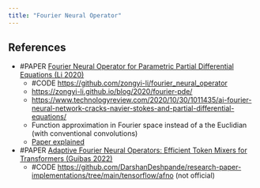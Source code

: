 ```yaml
---
title: "Fourier Neural Operator"
---
```


## References
- #PAPER [Fourier Neural Operator for Parametric Partial Differential Equations (Li 2020)](https://arxiv.org/abs/2010.08895)
	- #CODE https://github.com/zongyi-li/fourier_neural_operator
	- https://zongyi-li.github.io/blog/2020/fourier-pde/
	- https://www.technologyreview.com/2020/10/30/1011435/ai-fourier-neural-network-cracks-navier-stokes-and-partial-differential-equations/
	- Function approximation in Fourier space instead of a the Euclidian (with conventional convolutions)
	- [Paper explained](https://www.youtube.com/watch?v=IaS72aHrJKE)
- #PAPER [Adaptive Fourier Neural Operators: Efficient Token Mixers for Transformers (Guibas 2022)](https://arxiv.org/pdf/2111.13587)            
	- #CODE https://github.com/DarshanDeshpande/research-paper-implementations/tree/main/tensorflow/afno (not official)